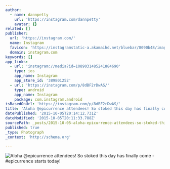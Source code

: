 ```yaml
---
author:
  - name: dannpetty
    url: 'https://instagram.com/dannpetty'
    avatar: {}
related: []
publisher:
  url: 'https://instagram.com/'
  name: Instagram
  favicon: 'https://instagramstatic-a.akamaihd.net/bluebar/8090b48/images/ico/favicon.ico'
  domain: instagram.com
keywords: []
app_links:
  - url: 'instagram://media?id=1089031485241884690'
    type: ios
    app_name: Instagram
    app_store_id: '389801252'
  - url: 'https://instagram.com/p/8dBF2rDwAS/'
    type: android
    app_name: Instagram
    package: com.instagram.android
isBasedOnUrl: 'https://instagram.com/p/8dBF2rDwAS/'
title: 'Aloha @epicurrence attendees! So stoked this day has finally come - #epicurrence starts today!'
datePublished: '2015-10-05T20:14:12.731Z'
dateModified: '2015-10-05T20:11:33.788Z'
sourcePath: _posts/2015-10-05-aloha-epicurrence-attendees-so-stoked-this-day-has-finally.md
published: true
_type: Photograph
_context: 'http://schema.org'

---
```

![Aloha &commat;epicurrence attendees&excl; So stoked this day has finally come - &num;epicurrence starts today&excl;](https://scontent.cdninstagram.com/hphotos-xaf1/t51.2885-15/s640x640/sh0.08/e35/12093378_727797794019237_1648500201_n.jpg)